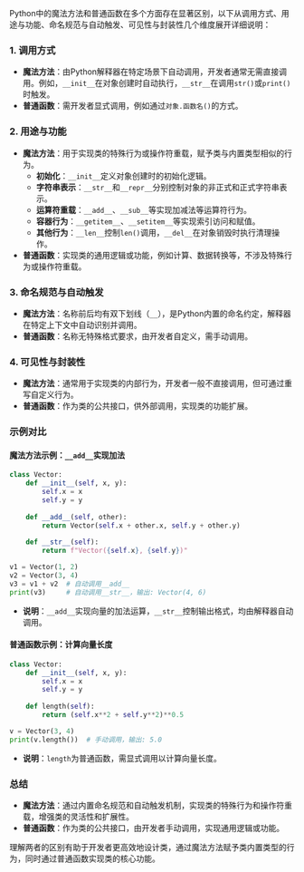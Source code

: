 Python中的魔法方法和普通函数在多个方面存在显著区别，以下从调用方式、用途与功能、命名规范与自动触发、可见性与封装性几个维度展开详细说明：

### **1. 调用方式**
- **魔法方法**：由Python解释器在特定场景下自动调用，开发者通常无需直接调用。例如，`__init__`在对象创建时自动执行，`__str__`在调用`str()`或`print()`时触发。
- **普通函数**：需开发者显式调用，例如通过`对象.函数名()`的方式。

### **2. 用途与功能**
- **魔法方法**：用于实现类的特殊行为或操作符重载，赋予类与内置类型相似的行为。
    - **初始化**：`__init__`定义对象创建时的初始化逻辑。
    - **字符串表示**：`__str__`和`__repr__`分别控制对象的非正式和正式字符串表示。
    - **运算符重载**：`__add__`、`__sub__`等实现加减法等运算符行为。
    - **容器行为**：`__getitem__`、`__setitem__`等实现索引访问和赋值。
    - **其他行为**：`__len__`控制`len()`调用，`__del__`在对象销毁时执行清理操作。
- **普通函数**：实现类的通用逻辑或功能，例如计算、数据转换等，不涉及特殊行为或操作符重载。

### **3. 命名规范与自动触发**
- **魔法方法**：名称前后均有双下划线（`__`），是Python内置的命名约定，解释器在特定上下文中自动识别并调用。
- **普通函数**：名称无特殊格式要求，由开发者自定义，需手动调用。

### **4. 可见性与封装性**
- **魔法方法**：通常用于实现类的内部行为，开发者一般不直接调用，但可通过重写自定义行为。
- **普通函数**：作为类的公共接口，供外部调用，实现类的功能扩展。

### **示例对比**
#### **魔法方法示例：`__add__`实现加法**
```python
class Vector:
    def __init__(self, x, y):
        self.x = x
        self.y = y
    
    def __add__(self, other):
        return Vector(self.x + other.x, self.y + other.y)
    
    def __str__(self):
        return f"Vector({self.x}, {self.y})"

v1 = Vector(1, 2)
v2 = Vector(3, 4)
v3 = v1 + v2  # 自动调用__add__
print(v3)     # 自动调用__str__，输出: Vector(4, 6)
```
- **说明**：`__add__`实现向量的加法运算，`__str__`控制输出格式，均由解释器自动调用。

#### **普通函数示例：计算向量长度**
```python
class Vector:
    def __init__(self, x, y):
        self.x = x
        self.y = y
    
    def length(self):
        return (self.x**2 + self.y**2)**0.5

v = Vector(3, 4)
print(v.length())  # 手动调用，输出: 5.0
```
- **说明**：`length`为普通函数，需显式调用以计算向量长度。

### **总结**
- **魔法方法**：通过内置命名规范和自动触发机制，实现类的特殊行为和操作符重载，增强类的灵活性和扩展性。
- **普通函数**：作为类的公共接口，由开发者手动调用，实现通用逻辑或功能。

理解两者的区别有助于开发者更高效地设计类，通过魔法方法赋予类内置类型的行为，同时通过普通函数实现类的核心功能。

